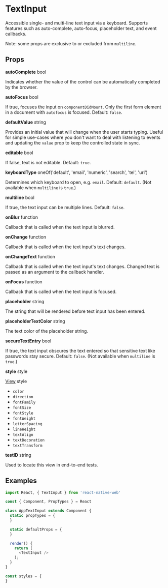 # TextInput

Accessible single- and multi-line text input via a keyboard. Supports features
such as auto-complete, auto-focus, placeholder text, and event callbacks.

Note: some props are exclusive to or excluded from `multiline`.

## Props

**autoComplete** bool

Indicates whether the value of the control can be automatically completed by the browser.

**autoFocus** bool

If true, focuses the input on `componentDidMount`. Only the first form element
in a document with `autofocus` is focused. Default: `false`.

**defaultValue** string

Provides an initial value that will change when the user starts typing. Useful
for simple use-cases where you don't want to deal with listening to events and
updating the `value` prop to keep the controlled state in sync.

**editable** bool

If false, text is not editable. Default: `true`.

**keyboardType** oneOf('default', 'email', 'numeric', 'search', 'tel', 'url')

Determines which keyboard to open, e.g. `email`. Default: `default`. (Not
available when `multiline` is `true`.)

**multiline** bool

If true, the text input can be multiple lines. Default: `false`.

**onBlur** function

Callback that is called when the text input is blurred.

**onChange** function

Callback that is called when the text input's text changes.

**onChangeText** function

Callback that is called when the text input's text changes. Changed text is
passed as an argument to the callback handler.

**onFocus** function

Callback that is called when the text input is focused.

**placeholder** string

The string that will be rendered before text input has been entered.

**placeholderTextColor** string

The text color of the placeholder string.

**secureTextEntry** bool

If true, the text input obscures the text entered so that sensitive text like
passwords stay secure. Default: `false`. (Not available when `multiline` is `true`.)

**style** style

[View](View.md) style

+ `color`
+ `direction`
+ `fontFamily`
+ `fontSize`
+ `fontStyle`
+ `fontWeight`
+ `letterSpacing`
+ `lineHeight`
+ `textAlign`
+ `textDecoration`
+ `textTransform`

**testID** string

Used to locate this view in end-to-end tests.

## Examples

```js
import React, { TextInput } from 'react-native-web'

const { Component, PropTypes } = React

class AppTextInput extends Component {
  static propTypes = {
  }

  static defaultProps = {
  }

  render() {
    return (
      <TextInput />
    );
  }
}

const styles = {
}
```
